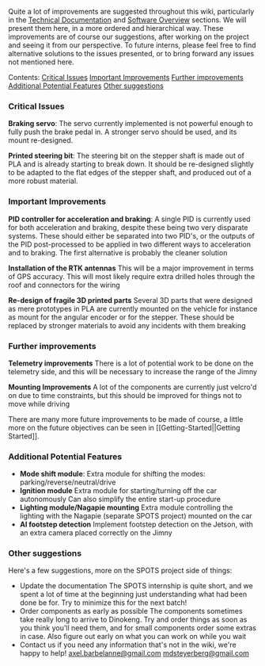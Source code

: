 
Quite a lot of improvements are suggested throughout this wiki, particularly in the [Technical Documentation](https://github.com/Axel-Barbelanne/jimny-wiki/wiki/Technical-Documentation) and [Software Overview](https://github.com/Axel-Barbelanne/jimny-wiki/wiki/Software-Overview) sections. We will present them here, in a more ordered and hierarchical way. These improvements are of course our suggestions, after working on the project and seeing it from our perspective. To future interns, please feel free to find alternative solutions to the issues presented, or to bring forward any issues not mentioned here.

Contents:
[Critical Issues](https://github.com/Axel-Barbelanne/jimny-wiki/wiki/Improvements-And-Suggestions#critical-issues)
[Important Improvements](https://github.com/Axel-Barbelanne/jimny-wiki/wiki/Improvements-And-Suggestions#important-improvements)
[Further improvements](https://github.com/Axel-Barbelanne/jimny-wiki/wiki/Improvements-And-Suggestions#further-improvements)
[Additional Potential Features](https://github.com/Axel-Barbelanne/jimny-wiki/wiki/Improvements-And-Suggestions#additional-potential-features)
[Other suggestions](https://github.com/Axel-Barbelanne/jimny-wiki/wiki/Improvements-And-Suggestions#other-suggestions)


### Critical Issues

**Braking servo**:
	The servo currently implemented is not powerful enough to fully push the brake pedal in. A stronger servo should be used, and its mount re-designed.

**Printed steering bit**:
	The steering bit on the stepper shaft is made out of PLA and is already starting to break down. It  should be re-designed slightly to be adapted to the flat edges of the stepper shaft, and produced out of a more robust material.


### Important Improvements

**PID controller for acceleration and braking**:
	A single PID is currently used for both acceleration and braking, despite these being two very disparate systems. These should either be separated into two PID's, or the outputs of the PID post-processed to be applied in two different ways to acceleration and to braking. The first alternative is probably the cleaner solution

**Installation of the RTK antennas**
	This will be a major improvement in terms of GPS accuracy. This will most likely require extra drilled holes through the roof and connectors for the wiring

**Re-design of fragile 3D printed parts**
	Several 3D parts that were designed as mere prototypes in PLA are currently mounted on the vehicle for instance as mount for the angular encoder or for the stepper. These should be replaced by stronger materials to avoid any incidents with them breaking


### Further improvements

**Telemetry improvements**
	There is a lot of potential work to be done on the telemetry side, and this will be necessary to increase the range of the Jimny

**Mounting Improvements**
	A lot of the components are currently just velcro'd on due to time constraints, but this should be improved for things not to move while driving

There are many more future improvements to be made of course, a little more on the future objectives can be seen in [[Getting-Started||Getting Started]].


### Additional Potential Features

- **Mode shift module**:
	Extra module for shifting the modes: parking/reverse/neutral/drive
- **Ignition module**
	Extra module for starting/turning off the car autonomously
	Can also simplify the entire start-up procedure
- **Lighting module/Nagapie mounting**
	Extra module controlling the lighting with the Nagapie (separate SPOTS project) mounted on the car
- **AI footstep detection**
	Implement footstep detection on the Jetson, with an extra camera placed correctly on the Jimny


### Other suggestions

Here's a few suggestions, more on the SPOTS project side of things:

- Update the documentation
	The SPOTS internship is quite short, and we spent a lot of time at the beginning just understanding what had been done be for. Try to minimize this for the next batch!
- Order components as early as possible
	The components sometimes take really long to arrive to Dinokeng. Try and order things as soon as you think you'll need them, and for small components order some extras in case. Also figure out early on what you can work on while you wait
- Contact us if you need any information that's not in the wiki, we're happy to help!
	axel.barbelanne@gmail.com
	mdsteyerberg@gmail.com